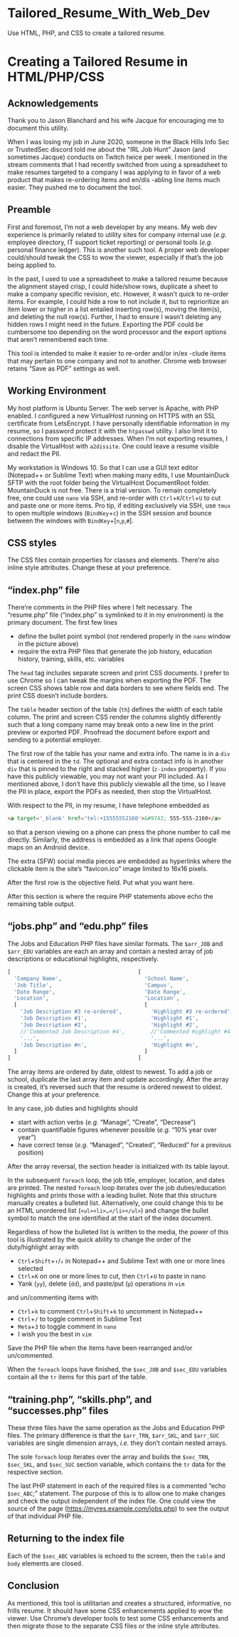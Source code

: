 # Tailored_Resume_With_Web_Dev
Use HTML, PHP, and CSS to create a tailored resume.

# Creating a Tailored Resume in HTML/PHP/CSS

## Acknowledgements

Thank you to Jason Blanchard and his wife Jacque for encouraging me to document this utility.

When I was losing my job in June 2020, someone in the Black Hills Info Sec or TrustedSec discord told me about the “IRL Job Hunt” Jason (and sometimes Jacque) conducts on Twitch twice per week. I mentioned in the stream comments that I had recently switched from using a spreadsheet to make resumes targeted to a company I was applying to in favor of a web product that makes re-ordering items and en/dis -abling line items much easier. They pushed me to document the tool.

## Preamble

First and foremost, I’m not a web developer by any means. My web dev experience is primarily related to utility sites for company internal use (*e.g.* employee directory, IT support ticket reporting) or personal tools (*e.g.* personal finance ledger). This is another such tool. A proper web developer could/should tweak the CSS to wow the viewer, especially if that’s the job being applied to.

In the past, I used to use a spreadsheet to make a tailored resume because the alignment stayed crisp, I could hide/show rows, duplicate a sheet to make a company specific revision, etc. However, it wasn’t quick to re-order items. For example, I could hide a row to not include it, but to reprioritize an item lower or higher in a list entailed inserting row(s), moving the item(s), and deleting the null row(s). Further, I had to ensure I wasn’t deleting any hidden rows I might need in the future. Exporting the PDF could be cumbersome too depending on the word processor and the export options that aren’t remembered each time.

This tool is intended to make it easier to re-order and/or in/ex -clude  items that may pertain to one company and not to another. Chrome web browser retains “Save as PDF” settings as well. 

## Working Environment

My host platform is Ubuntu Server. The web server is Apache, with PHP enabled. I configured a new VirtualHost running on HTTPS with an SSL certificate from LetsEncrypt. I have personally identifiable information in my resume, so I password protect it with the `htpasswd` utility. I also limit it to connections from specific IP addresses. When I’m not exporting resumes, I disable the VirtualHost with `a2dissite`. One could leave a resume visible and redact the PII.

My workstation is Windows 10. So that I can use a GUI text editor (Notepad++ or Sublime Text) when making many edits, I use MountainDuck SFTP with the root folder being the VirtualHost DocumentRoot folder. MountainDuck is not free. There is a trial version. To remain completely free, one could use `nano` via SSH, and re-order with `Ctrl`+`K`/`Ctrl`+`U` to cut and paste one or more items. Pro tip, if editing exclusively via SSH, use `tmux` to open multiple windows (`BindKey`+`c`) in the SSH session and bounce between the windows with `BindKey`+[`n`,`p`,`#`].
  
## CSS styles

The CSS files contain properties for classes and elements. There’re also inline style attributes. Change these at your preference.

## “index.php” file

There’re comments in the PHP files where I felt necessary. The “resume.php” file (“index.php” is symlinked to it in my environment) is the primary document. The first few lines
- define the bullet point symbol (not rendered properly in the `nano` window in the picture above)
- require the extra PHP files that generate the job history, education history, training, skills, etc. variables

The `head` tag includes separate screen and print CSS documents. I prefer to use Chrome so I can tweak the margins when exporting the PDF. The screen CSS shows table row and data borders to see where fields end. The print CSS doesn’t include borders.

The `table` header section of the table (`th`) defines the width of each table column. The print and screen CSS render the columns slightly differently such that a long company name may break onto a new line in the print preview or exported PDF. Proofread the document before export and sending to a potential employer.

The first row of the table has your name and extra info. The name is in a `div` that is centered in the `td`. The optional and extra contact info is in another `div` that is pinned to the right and stacked higher (`z-index` property). If you have this publicly viewable, you may not want your PII included. As I mentioned above, I don’t have this publicly viewable all the time, so I leave the PII in place, export the PDFs as needed, then stop the VirtualHost.

With respect to the PII, in my resume, I have telephone embedded as

```html
<a target='_blank' href='tel:+15555552160'>&#9742; 555-555-2160</a>
```

so that a person viewing on a phone can press the phone number to call me directly. Similarly, the address is embedded as a link that opens Google maps on an Android device.

The extra (SFW) social media pieces are embedded as hyperlinks where the clickable item is the site’s “favicon.ico” image limited to 16x16 pixels.

After the first row is the objective field. Put what you want here.

After this section is where the require PHP statements above echo the remaining table output.

## “jobs.php” and “edu.php” files

The Jobs and Education PHP files have similar formats. The `$arr_JOB` and `$arr_EDU` variables are each an array and contain a nested array of job descriptions or educational highlights, respectively. 

```php
[                                        [                           
  'Company Name',                          'School Name',              
  'Job Title',                             'Campus',                   
  'Date Range',                            'Date Range',               
  'Location',                              'Location',                 
  [                                        [                           
    'Job Description #3 re-ordered',         'Highlight #3 re-ordered',  
    'Job Description #1',                    'Highlight #1',             
    'Job Description #2',                    'Highlight #2',             
    //'Commented Job Description #4',        //'Commented Highlight #4', 
    '...',                                   '...',                      
    'Job Description #n',                    'Highlight #n',             
  ]                                        ]                           
]                                        ]                           
```

The array items are ordered by date, oldest to newest. To add a job or school, duplicate the last array item and update accordingly. After the array is created, it’s reversed such that the resume is ordered newest to oldest. Change this at your preference.

In any case, job duties and highlights should
- start with action verbs (*e.g.* “Manage”, “Create”, “Decrease”)
- contain quantifiable figures whenever possible (*e.g.* “10% year over year”)
- have correct tense (*e.g.* “Managed”, “Created”, “Reduced” for a previous position)

After the array reversal, the section header is initialized with its table layout.

In the subsequent `foreach` loop, the job title, employer, location, and dates are printed. The nested `foreach` loop iterates over the job duties/education highlights and prints those with a leading bullet. Note that this structure manually creates a bulleted list. Alternatively, one could change this to be an HTML unordered list (`<ul><li>…</li></ul>`) and change the bullet symbol to match the one identified at the start of the index document. 

Regardless of how the bulleted list is written to the media, the power of this tool is illustrated by the quick ability to change the order of the duty/highlight array with 
- `Ctrl`+`Shift`+`↑`/`↓` in Notepad++ and Sublime Text with one or more lines selected
- `Ctrl`+`K` on one or more lines to cut, then `Ctrl`+`U` to paste in nano
- Yank (`yy`), delete (`dd`), and paste/put (`p`) operations in `vim`

and un/commenting items with
- `Ctrl`+`k` to comment `Ctrl`+`Shift`+`k` to uncomment in Notepad++
- `Ctrl`+`/` to toggle comment in Sublime Text
- `Meta`+`3` to toggle comment in `nano`
- I wish you the best in `vim`

Save the PHP file when the items have been rearranged and/or un/commented.

When the `foreach` loops have finished, the `$sec_JOB` and `$sec_EDU` variables contain all the `tr` items for this part of the table.

## “training.php”, “skills.php”, and “successes.php” files

These three files have the same operation as the Jobs and Education PHP files. The primary difference is that the `$arr_TRN`, `$arr_SKL`, and `$arr_SUC` variables are single dimension arrays, *i.e.* they don’t contain nested arrays.

The sole `foreach` loop iterates over the array and builds the `$sec_TRN`, `$sec_SKL`, and `$sec_SUC` section variable, which contains the `tr` data for the respective section.

The last PHP statement in each of the required files is a commented “echo `$sec_ABC`;” statement. The purpose of this is to allow one to make changes and check the output independent of the index file. One could view the source of the page (https://myres.example.com/jobs.php) to see the output of that individual PHP file.

## Returning to the index file

Each of the `$sec_ABC` variables is echoed to the screen, then the `table` and `body` elements are closed.

## Conclusion

As mentioned, this tool is utilitarian and creates a structured, informative, no frills resume. It should have some CSS enhancements applied to wow the viewer. Use Chrome’s developer tools to test some CSS enhancements and then migrate those to the separate CSS files or the inline style attributes.
